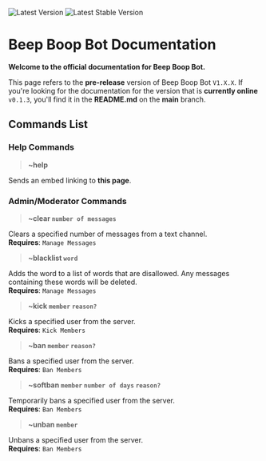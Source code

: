 ![Latest Version](https://img.shields.io/github/v/release/matthewflegg/beepboop?include_prereleases&label=Latest%20Version&style=social)
![Latest Stable Version](https://img.shields.io/github/v/release/matthewflegg/beepboop?label=Latest%20Stable%20Version&style=social)

# Beep Boop Bot Documentation
**Welcome to the official documentation for Beep Boop Bot.**

This page refers to the **pre-release** version of Beep Boop Bot `V1.X.X`. If you're looking for the documentation for the version that is **currently online** `v0.1.3`, you'll find it in the **README.md** on the **main** branch. 

## Commands List

### Help Commands

> **~help**

Sends an embed linking to **this page**.<br>

### Admin/Moderator Commands

> **~clear `number of messages`**

Clears a specified number of messages from a text channel.<br>
**Requires**: `Manage Messages`

> **~blacklist `word`**

Adds the word to a list of words that are disallowed. Any messages containing these words will be deleted.<br>
**Requires**: `Manage Messages`

> **~kick `member` `reason?`**

Kicks a specified user from the server.<br>
**Requires**: `Kick Members`

> **~ban `member` `reason?`**

Bans a specified user from the server.<br>
**Requires**: `Ban Members`

> **~softban `member` `number of days` `reason?`**

Temporarily bans a specified user from the server.<br>
**Requires**: `Ban Members`

> **~unban `member`**

Unbans a specified user from the server.<br>
**Requires**: `Ban Members`
